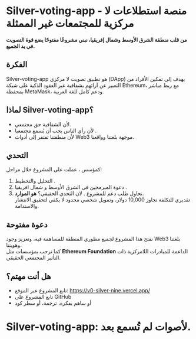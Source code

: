 # Silver-voting-app - منصة استطلاعات لا مركزية للمجتمعات غير الممثلة

**من قلب منطقة الشرق الأوسط وشمال إفريقيا، نبني مشروعًا مفتوحًا يضع قوة التصويت في يد الجميع.**

## الفكرة
Silver-voting-app هو تطبيق تصويت لا مركزي (DApp) يهدف إلى تمكين الأفراد من التعبير عن آرائهم بشفافية عبر العقود الذكية على شبكة Ethereum، مع ربط مباشر بمحفظة MetaMask، ودعم كامل للغة العربية.

## لماذا Silver-voting-app؟
- لأن الشفافية حق مجتمعي.
- لأن رأي الناس يجب أن يُسمع مجتمعيا .
- لأن منطقتنا تفتقر إلى أدوات Web3 موجهة بلغتنا وواقعنا.

## التحدي
كمؤسس ، عملت على المشروع خلال مراحل:
1. التحليل والتخطيط .
2. دعوة المبرمجين في الشرق الأوسط و شمال افريقيا .
3. نحاول طلب دعم للمشروع . 
لان التحدي الحقيقي؟ **هو الموارد**.  
تقديري للتكلفة تجاوز 10,000 دولار، وتمويل شخصي محدود لا يكفي لتحقيق الانتشار والاستدامة.

## دعوة مفتوحة
نفتح هذا المشروع لجميع مطوري المنطقة للمساهمة فيه، وتعزيز وجود Web3 بلغتنا وهويتنا.  
كما نرحب بمؤسسات مثل **Ethereum Foundation** الداعمة للمبادرات اللامركزية ذات التأثير المجتمعي الحقيقي.

## هل أنت مهتم؟
- تابع المشروع عبر الموقع: https://v0-silver-nine.vercel.app/  
- تابع المشروع على GitHub
- أو ساهم بفكرة، ترجمة، أو سطر كود

# Silver-voting-app: لأصوات لم تُسمع بعد.
